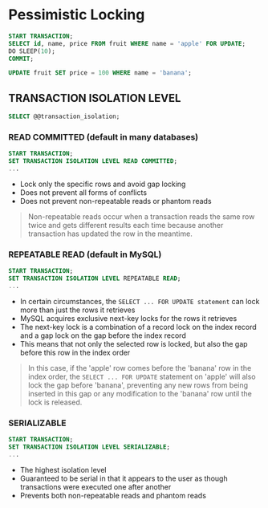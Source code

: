# Pessimistic Locking

```sql
START TRANSACTION;
SELECT id, name, price FROM fruit WHERE name = 'apple' FOR UPDATE;
DO SLEEP(10);
COMMIT;
```

```sql
UPDATE fruit SET price = 100 WHERE name = 'banana';
```

## TRANSACTION ISOLATION LEVEL

```sql
SELECT @@transaction_isolation;
```

### READ COMMITTED (default in many databases)

```sql
START TRANSACTION;
SET TRANSACTION ISOLATION LEVEL READ COMMITTED;
...
```

* Lock only the specific rows and avoid gap locking
* Does not prevent all forms of conflicts
* Does not prevent non-repeatable reads or phantom reads

> Non-repeatable reads occur when a transaction reads the same row twice and gets different results each time
> because another transaction has updated the row in the meantime.

### REPEATABLE READ (default in MySQL)

```sql
START TRANSACTION;
SET TRANSACTION ISOLATION LEVEL REPEATABLE READ;
...
```

* In certain circumstances, the `SELECT ... FOR UPDATE statement` can lock more than just the rows it retrieves
* MySQL acquires exclusive next-key locks for the rows it retrieves
* The next-key lock is a combination of a record lock on the index record and a gap lock on the gap before the index record
* This means that not only the selected row is locked, but also the gap before this row in the index order

> In this case, if the 'apple' row comes before the 'banana' row in the index order,
> the `SELECT ... FOR UPDATE` statement on 'apple' will also lock the gap before 'banana',
> preventing any new rows from being inserted in this gap or any modification to the 'banana' row until the lock is released.

### SERIALIZABLE

```sql
START TRANSACTION;
SET TRANSACTION ISOLATION LEVEL SERIALIZABLE;
...
```

* The highest isolation level
* Guaranteed to be serial in that it appears to the user as though transactions were executed one after another
* Prevents both non-repeatable reads and phantom reads
